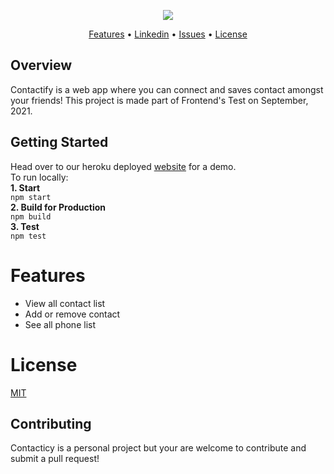 <p align="center"><img src="https://i.imgur.com/Hz7FSfz.png"></p>


<p align="center">
  <a href="#features">Features</a> •
  <a href="https://www.linkedin.com/in/anya-tamara-akbar-74555514a/">Linkedin</a> •
  <a href="https://github.com/anyataa/AnyaTamara-Apptest/issues">Issues</a> •
  <a href="#license">License</a>
</p>

## Overview

Contactify is a web app where you can connect and saves contact amongst your friends! This project is made part of Frontend's Test on September, 2021.

## Getting Started

Head over to our heroku deployed [website](https://contactlist-btpn-app.herokuapp.com/) for a demo.  
To run locally:  
**1. Start**  
`npm start`  
**2. Build for Production**  
`npm build`  
**3. Test**   
`npm test`

# Features
* View all contact list
* Add or remove contact
* See all phone list

# License
[MIT](https://tldrlegal.com/license/mit-license)

## Contributing
Contacticy is a personal project but your are welcome to contribute and submit a pull request!
